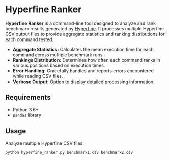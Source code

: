 # Hyperfine Ranker

**Hyperfine Ranker** is a command-line tool designed to analyze and rank benchmark results generated by [Hyperfine](https://github.com/sharkdp/hyperfine). It processes multiple Hyperfine CSV output files to provide aggregate statistics and ranking distributions for each command tested.



- **Aggregate Statistics:** Calculates the mean execution time for each command across multiple benchmark runs.
- **Rankings Distribution:** Determines how often each command ranks in various positions based on execution times.
- **Error Handling:** Gracefully handles and reports errors encountered while reading CSV files.
- **Verbose Output:** Option to display detailed processing information.

## Requirements

- Python 3.6+
- `pandas` library

## Usage

Analyze multiple Hyperfine CSV files:

```bash
python hyperfine_ranker.py benchmark1.csv benchmark2.csv
```